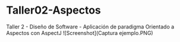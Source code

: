 # Taller02-Aspectos
Taller 2 - Diseño de Software - Aplicación de paradigma Orientado a Aspectos con AspectJ
 ![Screenshot](Captura ejemplo.PNG) 
